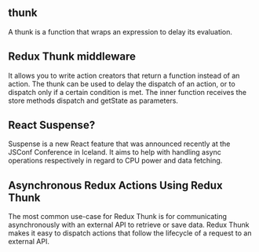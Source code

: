 ## thunk
A thunk is a function that wraps an expression to delay its evaluation.

## Redux Thunk middleware
It allows you to write action creators that return a function instead of an action. The thunk can be used to delay the dispatch of an action, or to dispatch only if a certain condition is met. The inner function receives the store methods dispatch and getState as parameters.

## React Suspense?
Suspense is a new React feature that was announced recently at the JSConf Conference in Iceland. It aims to help with handling async operations respectively in regard to CPU power and data fetching.

## Asynchronous Redux Actions Using Redux Thunk
The most common use-case for Redux Thunk is for communicating asynchronously with an external API to retrieve or save data.
Redux Thunk makes it easy to dispatch actions that follow the lifecycle of a request to an external API.




